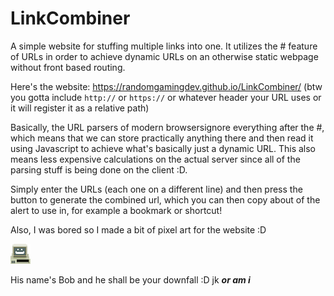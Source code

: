 # LinkCombiner
A simple website for stuffing multiple links into one. It utilizes the # feature of URLs in order to achieve dynamic URLs on an otherwise static webpage without front based routing.

Here's the website: https://randomgamingdev.github.io/LinkCombiner/
(btw you gotta include `http://` or `https://` or whatever header your URL uses or it will register it as a relative path)

Basically, the URL parsers of modern browsersignore everything after the #, which means that we can store practically anything there and then read it using Javascript to achieve what's basically just a dynamic URL. This also means less expensive calculations on the actual server since all of the parsing stuff is being done on the client :D.

Simply enter the URLs (each one on a different line) and then press the button to generate the combined url, which you can then copy about of the alert to use in, for example a bookmark or shortcut!

Also, I was bored so I made a bit of pixel art for the website :D

![welp ig it didn't load for u T_T](https://github.com/RandomGamingDev/LinkCombiner/blob/main/assets/SmilingComputer.png?raw=true)

His name's Bob and he shall be your downfall :D jk ***or am i***
